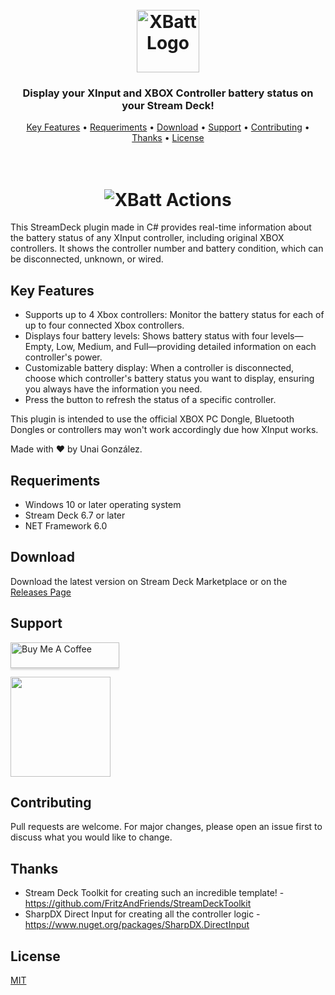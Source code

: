
<h1 align="center">
  <br>
  <a><img src="https://i.postimg.cc/L6j8hKKk/xbatt.png" alt="XBatt Logo" height="100px" ></a>
</h1>
<h3 align="center">Display your XInput and XBOX Controller battery status on your Stream Deck!</h3>

<p align="center">
  <a href="#key-features">Key Features</a> •
 <a href="#requeriments">Requeriments</a> •
  <a href="#download">Download</a> •
  <a href="#support">Support</a> •
  <a href="#support">Contributing</a> •
  <a href="#thanks">Thanks</a> •
  <a href="#license">License</a>
</p>

<h1 align="center">
  <br>
  <img src="https://i.postimg.cc/SNPfQ94Y/Actions.png" alt="XBatt Actions" ></a>
</h1>

This StreamDeck plugin made in C# provides real-time information about the battery status of any XInput controller, including original XBOX controllers. It shows the controller number and battery condition, which can be disconnected, unknown, or wired.


## Key Features

-   Supports up to 4 Xbox controllers: Monitor the battery status for each of up to four connected Xbox controllers.
-   Displays four battery levels: Shows battery status with four levels—Empty, Low, Medium, and Full—providing detailed information on each   controller's power.
-   Customizable battery display: When a controller is disconnected, choose which controller's battery status you want to display, ensuring you always have the information you need.
-   Press the button to refresh the status of a specific controller.

This plugin is intended to use the official XBOX PC Dongle, Bluetooth Dongles or controllers may won't work accordingly due how XInput works.

Made with ❤️ by Unai González.

## Requeriments

- Windows 10 or later operating system
- Stream Deck 6.7 or later
- NET Framework 6.0

## Download

Download the latest version on Stream Deck Marketplace or on the [Releases Page](https://github.com/unaigonzalezz/xBatt/releases/tag/xBatt) 

## Support

<a href="https://www.buymeacoffee.com/unaiitxuu" target="_blank"><img src="https://www.buymeacoffee.com/assets/img/custom_images/purple_img.png" alt="Buy Me A Coffee" style="height: 41px !important;width: 174px !important;box-shadow: 0px 3px 2px 0px rgba(190, 190, 190, 0.5) !important;-webkit-box-shadow: 0px 3px 2px 0px rgba(190, 190, 190, 0.5) !important;" ></a>

<a href="https://ko-fi.com/unaigonzalez">
    <img src="https://user-images.githubusercontent.com/7586345/125668092-55af2a45-aa7d-4795-93ed-de0a9a2828c5.png" width="160">
</a>

## Contributing
Pull requests are welcome. For major changes, please open an issue first to discuss what you would like to change.

## Thanks

- Stream Deck Toolkit for creating such an incredible template! - https://github.com/FritzAndFriends/StreamDeckToolkit
- SharpDX Direct Input for creating all the controller logic - https://www.nuget.org/packages/SharpDX.DirectInput

## License
[MIT](https://choosealicense.com/licenses/mit/)




